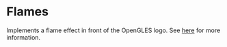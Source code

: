 ﻿# Flames

Implements a flame effect in front of the OpenGLES logo. See
[here](https://fabiensanglard.net/doom_fire_psx/index.html) for more information.
